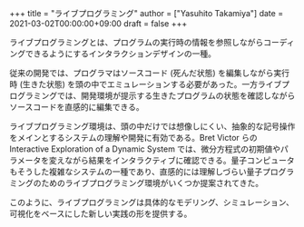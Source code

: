 +++
title = "ライブプログラミング"
author = ["Yasuhito Takamiya"]
date = 2021-03-02T00:00:00+09:00
draft = false
+++

ライブプログラミングとは、プログラムの実行時の情報を参照しながらコーディングできるようにするインタラクションデザインの一種。

従来の開発では、プログラマはソースコード (死んだ状態) を編集しながら実行時 (生きた状態) を頭の中でエミュレーションする必要があった。一方ライブプログラミングでは、開発環境が提示する生きたプログラムの状態を確認しながらソースコードを直感的に編集できる。

ライブプログラミング環境は、頭の中だけでは想像しにくい、抽象的な記号操作をメインとするシステムの理解や開発に有効である。Bret Victor らの Interactive Exploration of a Dynamic System では、微分方程式の初期値やパラメータを変えながら結果をインタラクティブに確認できる。量子コンピュータもそうした複雑なシステムの一種であり、直感的には理解しづらい量子プログラミングのためのライブプログラミング環境がいくつか提案されてきた。

このように、ライブプログラミングは具体的なモデリング、シミュレーション、可視化をベースにした新しい実践の形を提供する。

